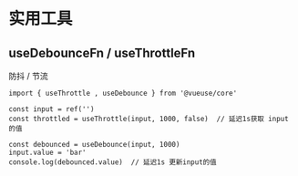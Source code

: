 # 实用工具

## useDebounceFn / useThrottleFn
防抖 / 节流
```
import { useThrottle , useDebounce } from '@vueuse/core'

const input = ref('')
const throttled = useThrottle(input, 1000, false)  // 延迟1s获取 input 的值

const debounced = useDebounce(input, 1000)
input.value = 'bar'
console.log(debounced.value)  // 延迟1s 更新input的值
```